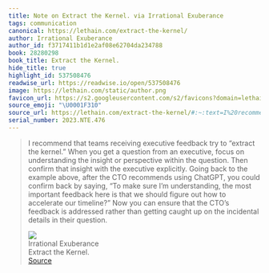 ```yaml
---
title: Note on Extract the Kernel. via Irrational Exuberance
tags: communication
canonical: https://lethain.com/extract-the-kernel/
author: Irrational Exuberance
author_id: f3717411b1d1e2af08e62704da234788
book: 28280298
book_title: Extract the Kernel.
hide_title: true
highlight_id: 537508476
readwise_url: https://readwise.io/open/537508476
image: https://lethain.com/static/author.png
favicon_url: https://s2.googleusercontent.com/s2/favicons?domain=lethain.com
source_emoji: "\U0001F310"
source_url: https://lethain.com/extract-the-kernel/#:~:text=I%20recommend%20that,in%20their%20question.
serial_number: 2023.NTE.476
---
```

> I recommend that teams receiving executive feedback try to “extract the kernel.” When you get a question from an executive, focus on understanding the insight or perspective within the question. Then confirm that insight with the executive explicitly. Going back to the example above, after the CTO recommends using ChatGPT, you could confirm back by saying, “To make sure I’m understanding, the most important feedback here is that we should figure out how to accelerate our timeline?” Now you can ensure that the CTO’s feedback is addressed rather than getting caught up on the incidental details in their question.
> <div class="quoteback-footer"><div class="quoteback-avatar"><img class="mini-favicon" src="https://s2.googleusercontent.com/s2/favicons?domain=lethain.com"></div><div class="quoteback-metadata"><div class="metadata-inner"><span style="display:none">FROM:</span><div aria-label="Irrational Exuberance" class="quoteback-author"> Irrational Exuberance</div><div aria-label="Extract the Kernel." class="quoteback-title"> Extract the Kernel.</div></div></div><div class="quoteback-backlink"><a target="_blank" aria-label="go to the full text of this quotation" rel="noopener" href="https://lethain.com/extract-the-kernel/#:~:text=I%20recommend%20that,in%20their%20question." class="quoteback-arrow"> Source</a></div></div>
